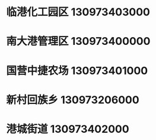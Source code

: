 # 临港化工园区 130973403000
# 南大港管理区 130973400000
# 国营中捷农场 130973401000
# 新村回族乡 130973206000
# 港城街道 130973402000
